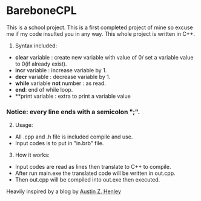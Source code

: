 # BareboneCPL

This is a school project. This is a first completed project of mine so excuse me if my code insulted you in any way.
This whole project is written in C++.
1. Syntax included:
- **clear** variable : create new variable with value of 0/ set a variable value to 0(if already exist).
- **incr** variable : increase variable by 1.
- **decr** variable : decrease variable by 1.
- **while** variable **not** number : as read.
- **end**: end of while loop.
- **print variable : extra to print a variable value

### Notice: every line ends with a semicolon ";".
2. Usage:
- All .cpp and .h file is included compile and use.
- Input codes is to put in "in.brb" file.
3. How it works:
- Input codes are read as lines then translate to C++ to compile.
- After run main.exe the translated code will be written in out.cpp.
- Then out.cpp will be compiled into out.exe then executed.

Heavily inspired by a blog by [Austin Z. Henley](http://web.eecs.utk.edu/~azh/blog/teenytinycompiler1.html)
